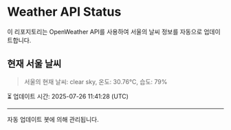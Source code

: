 
# Weather API Status

이 리포지토리는 OpenWeather API를 사용하여 서울의 날씨 정보를 자동으로 업데이트합니다.

## 현재 서울 날씨
> 서울의 현재 날씨: clear sky, 온도: 30.76°C, 습도: 79%

⏳ 업데이트 시간: 2025-07-26 11:41:28 (UTC)

---
자동 업데이트 봇에 의해 관리됩니다.
